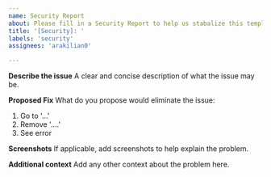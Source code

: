 ```yaml
---
name: Security Report
about: Please fill in a Security Report to help us stabalize this template.
title: '[Security]: '
labels: 'security'
assignees: 'arakilian0'

---
```


**Describe the issue**
A clear and concise description of what the issue may be.

**Proposed Fix**
What do you propose would eliminate the issue:

1. Go to '...'
2. Remove '....'
3. See error

**Screenshots**
If applicable, add screenshots to help explain the problem.

**Additional context**
Add any other context about the problem here.
